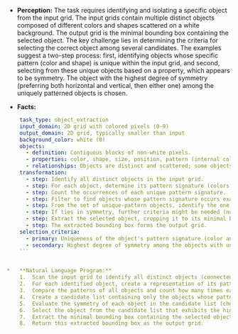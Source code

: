 *   **Perception:** The task requires identifying and isolating a specific object from the input grid. The input grids contain multiple distinct objects composed of different colors and shapes scattered on a white background. The output grid is the minimal bounding box containing the selected object. The key challenge lies in determining the criteria for selecting the correct object among several candidates. The examples suggest a two-step process: first, identifying objects whose specific pattern (color and shape) is unique within the input grid, and second, selecting from these unique objects based on a property, which appears to be symmetry. The object with the highest degree of symmetry (preferring both horizontal and vertical, then either one) among the uniquely patterned objects is chosen.

*   **Facts:**
    
```yaml
    task_type: object_extraction
    input_domain: 2D grid with colored pixels (0-9)
    output_domain: 2D grid, typically smaller than input
    background_color: white (0)
    objects:
      - definition: Contiguous blocks of non-white pixels.
      - properties: color, shape, size, position, pattern (internal color arrangement), symmetry.
      - relationships: Objects are distinct and scattered; some objects might share the same color or shape pattern.
    transformation:
      - step: Identify all distinct objects in the input grid.
      - step: For each object, determine its pattern signature (colors and relative positions within its bounding box).
      - step: Count the occurrences of each unique pattern signature.
      - step: Filter to find objects whose pattern signature occurs exactly once (unique patterns).
      - step: From the set of unique-pattern objects, identify the one with the highest symmetry (preference: H+V symmetry > H or V symmetry > no symmetry).
      - step: If ties in symmetry, further criteria might be needed (not observed in examples, could be size, color, simplicity).
      - step: Extract the selected object, cropping it to its minimal bounding box.
      - step: The extracted bounding box forms the output grid.
    selection_criteria:
      - primary: Uniqueness of the object's pattern signature (color and relative shape) within the input grid.
      - secondary: Highest degree of symmetry among the objects with unique patterns.
    ```


*   **Natural Language Program:**
    1.  Scan the input grid to identify all distinct objects (connected components of non-white pixels).
    2.  For each identified object, create a representation of its pattern (the configuration of colors within its minimal bounding box).
    3.  Compare the patterns of all objects and count how many times each unique pattern appears in the grid.
    4.  Create a candidate list containing only the objects whose pattern appears exactly once in the grid.
    5.  Evaluate the symmetry of each object in the candidate list (check for horizontal symmetry, vertical symmetry, or both).
    6.  Select the object from the candidate list that exhibits the highest degree of symmetry. Prioritize objects with both horizontal and vertical symmetry, then objects with either horizontal or vertical symmetry. If there's still a tie, assume the examples provided cover the necessary logic (or potentially use other factors like size or color if needed, though symmetry seems sufficient for these examples).
    7.  Extract the minimal bounding box containing the selected object.
    8.  Return this extracted bounding box as the output grid.